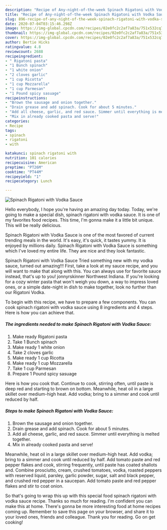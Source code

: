 ```yaml
---
description: "Recipe of Any-night-of-the-week Spinach Rigatoni with Vodka Sauce"
title: "Recipe of Any-night-of-the-week Spinach Rigatoni with Vodka Sauce"
slug: 896-recipe-of-any-night-of-the-week-spinach-rigatoni-with-vodka-sauce
date: 2020-07-04T03:15:46.298Z
image: https://img-global.cpcdn.com/recipes/02e0fc2c2af7a83a/751x532cq70/spinach-rigatoni-with-vodka-sauce-recipe-main-photo.jpg
thumbnail: https://img-global.cpcdn.com/recipes/02e0fc2c2af7a83a/751x532cq70/spinach-rigatoni-with-vodka-sauce-recipe-main-photo.jpg
cover: https://img-global.cpcdn.com/recipes/02e0fc2c2af7a83a/751x532cq70/spinach-rigatoni-with-vodka-sauce-recipe-main-photo.jpg
author: Bertie Hicks
ratingvalue: 4.8
reviewcount: 2688
recipeingredient:
- " Rigatoni pasta"
- "1 Bunch spinach"
- "1 white onion"
- "2 cloves garlic"
- "1 cup Ricotta"
- "1 cup Mozzarella"
- "1 cup Parmesan"
- "1 Pound spicy sasuage"
recipeinstructions:
- "Brown the sausage and onion together."
- "Drain grease and add spinach. Cook for about 5 minutes."
- "Add all cheese, garlic, and red sauce. Simmer until everything is melted together."
- "Mix in already cooked pasta and serve!"
categories:
- Recipe
tags:
- spinach
- rigatoni
- with

katakunci: spinach rigatoni with 
nutrition: 101 calories
recipecuisine: American
preptime: "PT26M"
cooktime: "PT44M"
recipeyield: "1"
recipecategory: Lunch

---
```



![Spinach Rigatoni with Vodka Sauce](https://img-global.cpcdn.com/recipes/02e0fc2c2af7a83a/751x532cq70/spinach-rigatoni-with-vodka-sauce-recipe-main-photo.jpg)

Hello everybody, I hope you're having an amazing day today. Today, we're going to make a special dish, spinach rigatoni with vodka sauce. It is one of my favorites food recipes. This time, I'm gonna make it a little bit unique. This will be really delicious.

Spinach Rigatoni with Vodka Sauce is one of the most favored of current trending meals in the world. It's easy, it's quick, it tastes yummy. It is enjoyed by millions daily. Spinach Rigatoni with Vodka Sauce is something which I've loved my entire life. They are nice and they look fantastic.

Spinach Rigatoni with Vodka Sauce Tried something new with my vodka sauce, turned out amazing!!! First, take a look at my sauce recipe, and you will want to make that along with this. You can always use for favorite sauce instead, that&#39;s up to you! jonnyrskinner Northwest Indiana. If you&#39;re looking for a cozy winter pasta that won&#39;t weigh you down, a way to impress loved ones, or a simple date-night in dish to make together, look no further than our Rigatoni Vodka.


To begin with this recipe, we have to prepare a few components. You can cook spinach rigatoni with vodka sauce using 8 ingredients and 4 steps. Here is how you can achieve that.

<!--inarticleads1-->

##### The ingredients needed to make Spinach Rigatoni with Vodka Sauce:

1. Make ready  Rigatoni pasta
1. Take 1 Bunch spinach
1. Make ready 1 white onion
1. Take 2 cloves garlic
1. Make ready 1 cup Ricotta
1. Make ready 1 cup Mozzarella
1. Take 1 cup Parmesan
1. Prepare 1 Pound spicy sasuage


Here is how you cook that. Continue to cook, stirring often, until paste is deep red and starting to brown on bottom. Meanwhile, heat oil in a large skillet over medium-high heat. Add vodka; bring to a simmer and cook until reduced by half. 

<!--inarticleads2-->

##### Steps to make Spinach Rigatoni with Vodka Sauce:

1. Brown the sausage and onion together.
1. Drain grease and add spinach. Cook for about 5 minutes.
1. Add all cheese, garlic, and red sauce. Simmer until everything is melted together.
1. Mix in already cooked pasta and serve!


Meanwhile, heat oil in a large skillet over medium-high heat. Add vodka; bring to a simmer and cook until reduced by half. Add tomato paste and red pepper flakes and cook, stirring frequently, until paste has coated shallots and. Combine prosciutto, cream, crushed tomatoes, vodka, roasted peppers with reserved liquid, parsley, garlic powder, sugar, salt and black pepper, and crushed red pepper in a saucepan. Add tomato paste and red pepper flakes and stir to coat onion. 

So that's going to wrap this up with this special food spinach rigatoni with vodka sauce recipe. Thanks so much for reading. I'm confident you can make this at home. There's gonna be more interesting food at home recipes coming up. Remember to save this page on your browser, and share it to your loved ones, friends and colleague. Thank you for reading. Go on get cooking!
